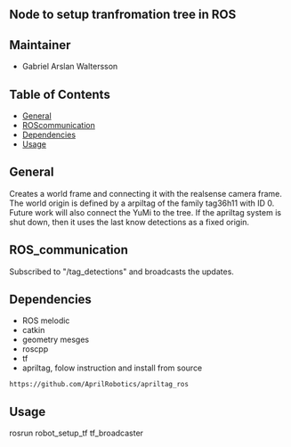 ## Node to setup tranfromation tree in ROS

## Maintainer 
- Gabriel Arslan Waltersson

## Table of Contents
* [General](#general)
* [ROScommunication](#ros_communication)
* [Dependencies](#dependencies)
* [Usage](#usage)

## General
Creates a world frame and connecting it with the realsense camera frame. The world origin is defined by a arpiltag of the family tag36h11 with ID 0. Future work will also connect the YuMi to the tree. If the apriltag system is shut down, then it uses the last know detections as a fixed origin. 

## ROS_communication
Subscribed to "/tag_detections" and broadcasts the updates. 
## Dependencies
* ROS melodic 
* catkin
* geometry mesges
* roscpp
* tf
* apriltag, folow instruction and install from source 
```
https://github.com/AprilRobotics/apriltag_ros
```

## Usage

rosrun robot_setup_tf tf_broadcaster






